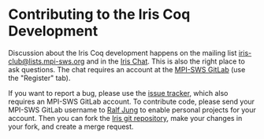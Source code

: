 # Contributing to the Iris Coq Development

Discussion about the Iris Coq development happens on the mailing list
[iris-club@lists.mpi-sws.org](https://lists.mpi-sws.org/listinfo/iris-club) and
in the [Iris Chat](https://mattermost.mpi-sws.org/iris).  This is also the right
place to ask questions.  The chat requires an account at the
[MPI-SWS GitLab](https://gitlab.mpi-sws.org/users/sign_in) (use the "Register"
tab).

If you want to report a bug, please use the
[issue tracker](https://gitlab.mpi-sws.org/FP/iris-coq/issues), which also
requires an MPI-SWS GitLab account.  To contribute code, please send your
MPI-SWS GitLab username to [Ralf Jung](https://gitlab.mpi-sws.org/jung) to
enable personal projects for your account.  Then you can fork the
[Iris git repository](https://gitlab.mpi-sws.org/FP/iris-coq/), make your
changes in your fork, and create a merge request.

